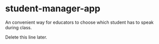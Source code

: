 # student-manager-app

An convenient way for educators to choose which student has to speak during class.

Delete this line later.
